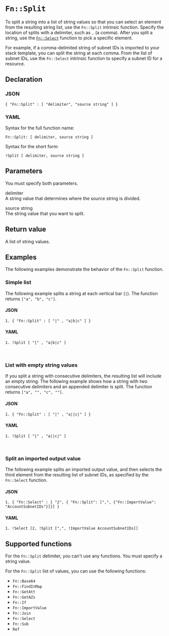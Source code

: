 # `Fn::Split`<a name="intrinsic-function-reference-split"></a>

To split a string into a list of string values so that you can select an element from the resulting string list, use the `Fn::Split` intrinsic function\. Specify the location of splits with a delimiter, such as `,` \(a comma\)\. After you split a string, use the [`Fn::Select`](intrinsic-function-reference-select.md) function to pick a specific element\.

For example, if a comma\-delimited string of subnet IDs is imported to your stack template, you can split the string at each comma\. From the list of subnet IDs, use the `Fn::Select` intrinsic function to specify a subnet ID for a resource\.

## Declaration<a name="w4ab1c33c27c60b7"></a>

### JSON<a name="intrinsic-function-reference-split-syntax.json"></a>

```
{ "Fn::Split" : [ "delimiter", "source string" ] }
```

### YAML<a name="intrinsic-function-reference-split-syntax.yaml"></a>

Syntax for the full function name:

```
Fn::Split: [ delimiter, source string ]
```

Syntax for the short form:

```
!Split [ delimiter, source string ]
```

## Parameters<a name="w4ab1c33c27c60b9"></a>

You must specify both parameters\.

delimiter  
A string value that determines where the source string is divided\.

source string  
The string value that you want to split\.

## Return value<a name="w4ab1c33c27c60c11"></a>

A list of string values\.

## Examples<a name="w4ab1c33c27c60c13"></a>

The following examples demonstrate the behavior of the `Fn::Split` function\.

### Simple list<a name="w4ab1c33c27c60c13b5"></a>

The following example splits a string at each vertical bar \(`|`\)\. The function returns `["a", "b", "c"]`\.

#### JSON<a name="intrinsic-function-reference-split-example.json"></a>

```
1. { "Fn::Split" : [ "|" , "a|b|c" ] }
```

#### YAML<a name="intrinsic-function-reference-split-example.yaml"></a>

```
1. !Split [ "|" , "a|b|c" ]
```

 

### List with empty string values<a name="w4ab1c33c27c60c13b7"></a>

If you split a string with consecutive delimiters, the resulting list will include an empty string\. The following example shows how a string with two consecutive delimiters and an appended delimiter is split\. The function returns `["a", "", "c", ""]`\.

#### JSON<a name="w4ab1c33c27c60c13b7b5"></a>

```
1. { "Fn::Split" : [ "|" , "a||c|" ] }
```

#### YAML<a name="w4ab1c33c27c60c13b7b7"></a>

```
1. !Split [ "|" , "a||c|" ]
```

 

### Split an imported output value<a name="w4ab1c33c27c60c13b9"></a>

The following example splits an imported output value, and then selects the third element from the resulting list of subnet IDs, as specified by the `Fn::Select` function\.

#### JSON<a name="w4ab1c33c27c60c13b9b5"></a>

```
1. { "Fn::Select" : [ "2", { "Fn::Split": [",", {"Fn::ImportValue": "AccountSubnetIDs"}]}] }
```

#### YAML<a name="w4ab1c33c27c60c13b9b7"></a>

```
1. !Select [2, !Split [",", !ImportValue AccountSubnetIDs]]
```

## Supported functions<a name="w4ab1c33c27c60c15"></a>

For the `Fn::Split` delimiter, you can't use any functions\. You must specify a string value\.

For the `Fn::Split` list of values, you can use the following functions:
+ `Fn::Base64`
+ `Fn::FindInMap`
+ `Fn::GetAtt`
+ `Fn::GetAZs`
+ `Fn::If`
+ `Fn::ImportValue`
+ `Fn::Join`
+ `Fn::Select`
+ `Fn::Sub`
+ `Ref`